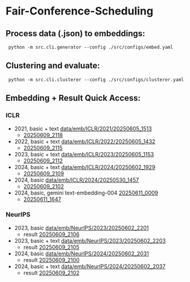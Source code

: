 # Fair-Conference-Scheduling


## Process data (.json) to embeddings:
```
 python -m src.cli.generator --config ./src/configs/embed.yaml
```

## Clustering and evaluate:
```
 python -m src.cli.clusterer --config ./src/configs/clusterer.yaml
```

## Embedding + Result Quick Access:
### ICLR
- 2021, basic + text [data/emb/ICLR/2021/20250605_1513](data/emb/ICLR/2021/20250605_1513)
  - [20250609_2118](result/ICLR/2021/20250609_2118)
- 2022, basic + text [data/emb/ICLR/2022/20250605_1432](data/emb/ICLR/2022/20250605_1432)
  - [20250609_2115](result/ICLR/2022/20250609_2115)
- 2023, basic + text [data/emb/ICLR/2023/20250605_1153](data/emb/ICLR/2023/20250605_1153)
  - [20250609_2112](result/ICLR/2023/20250609_2112)
- 2024, basic + text [data/emb/ICLR/2024/20250602_1929](data/emb/ICLR/2024/20250602_1929)
  - [20250609_2109](result/ICLR/2024/20250609_2109)
- 2024, basic [data/emb/ICLR/2024/20250530_1457](data/emb/ICLR/2024/20250530_1457)
  - [20250609_2102](result/ICLR/2024/20250609_2102)
- 2024, basic, gemini text-embedding-004 [20250611_0009](data/emb/ICLR/2024/20250611_0009)
  - [20250611_1647](result/ICLR/2024/20250611_1647)

### NeurIPS
- 2023, basic [data/emb/NeurIPS/2023/20250602_2201](data/emb/NeurIPS/2023/20250602_2201)
  - result [20250609_2106](result/NeurIPS/2023/20250609_2106)
- 2023, basic + text [data/emb/NeurIPS/2023/20250602_2203](data/emb/NeurIPS/2023/20250602_2203)
  - result [20250609_2105](result/NeurIPS/2023/20250609_2105)
- 2024, basic [data/emb/NeurIPS/2024/20250602_2031](data/emb/NeurIPS/2024/20250602_2031)
  - result [20250609_2100](result/NeurIPS/2024/20250609_2100)
- 2024, basic + text [data/emb/NeurIPS/2024/20250602_2037](data/emb/NeurIPS/2024/20250602_2037)
  - result [20250609_2102](result/NeurIPS/2024/20250609_2102)

